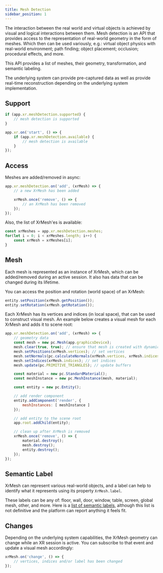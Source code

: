 ```yaml
---
title: Mesh Detection
sidebar_position: 1
---
```


The interaction between the real world and virtual objects is achieved by visual and logical interactions between them. Mesh detection is an API that provides access to the representation of real-world geometry in the form of meshes. Which then can be used variously, e.g.: virtual object physics with real-world environment; path finding; object placement; occlusion; procedural effects, and more.

This API provides a list of meshes, their geometry, transformation, and semantic labeling.

The underlying system can provide pre-captured data as well as provide real-time reconstruction depending on the underlying system implementation.

## Support

```javascript
if (app.xr.meshDetection.supported) {
    // mesh detection is supported
}

app.xr.on('start', () => {
    if (app.xr.meshDetection.available) {
        // mesh detection is available
    }
});
```

## Access

Meshes are added/removed in async:

```javascript
app.xr.meshDetection.on('add', (xrMesh) => {
    // a new XrMesh has been added

    xrMesh.once('remove', () => {
        // an XrMesh has been removed
    });
});
```

Also, the list of XrMesh'es is available:

```javascript
const xrMeshes = app.xr.meshDetection.meshes;
for(let i = 0; i < xrMeshes.length; i++) {
    const xrMesh = xrMeshes[i];
}
```

## Mesh

Each mesh is represented as an instance of XrMesh, which can be added/removed during an active session. It also has data that can be changed during its lifetime.

You can access the position and rotation (world space) of an XrMesh:

```javascript
entity.setPosition(xrMesh.getPosition());
entity.setRotation(xrMesh.getRotation());
```

Each XrMesh has its vertices and indices (in local space), that can be used to construct visual mesh. An example below creates a visual mesh for each XrMesh and adds it to scene root:

```javascript
app.xr.meshDetection.on('add', (xrMesh) => {
    // geometry data
    const mesh = new pc.Mesh(app.graphicsDevice);
    mesh.clear(true, true); // ensure that mesh is created with dynamic buffers
    mesh.setPositions(xrMesh.vertices); // set vertices
    mesh.setNormals(pc.calculateNormals(xrMesh.vertices, xrMesh.indices)); // calculate normals
    mesh.setIndices(xrMesh.indices); // set indices
    mesh.update(pc.PRIMITIVE_TRIANGLES); // update buffers

    const material = new pc.StandardMaterial();
    const meshInstance = new pc.MeshInstance(mesh, material);

    const entity = new pc.Entity();

    // add render component
    entity.addComponent('render', {
        meshInstances: [ meshInstance ]
    });

    // add entity to the scene root
    app.root.addChild(entity);

    // clean up after XrMesh is removed
    xrMesh.once('remove', () => {
        material.destroy();
        mesh.destroy();
        entity.destroy();
    });
});
```

## Semantic Label

XrMesh can represent various real-world objects, and a label can help to identify what it represents using its property `XrMesh.label`.

These labels can be any of: floor, wall, door, window, table, screen, global mesh, other, and more. Here is a [list of semantic labels][1], although this list is not definitive and the platform can report anything it feels fit.

## Changes

Depending on the underlying system capabilities, the XrMesh geometry can change while an XR session is active. You can subscribe to that event and update a visual mesh accordingly:

```javascript
xrMesh.on('change', () => {
    // vertices, indices and/or label has been changed
});
```

[1]: https://github.com/immersive-web/semantic-labels/blob/master/labels.json
